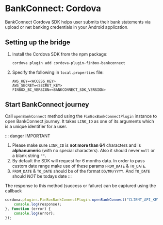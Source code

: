 # BankConnect: Cordova
BankConnect Cordova SDK helps user submits their bank statements via upload or net banking credentials in your Android application.


## Setting up the bridge

1. Install the Cordova SDK from the npm package:
    ```sh
    cordova plugin add cordova-plugin-finbox-bankconnect
    ```

2. Specify the following in `local.properties` file:
    ```
    AWS_KEY=<ACCESS_KEY>
    AWS_SECRET=<SECRET_KEY>
    FINBOX_BC_VERSION=<BANKCONNECT_SDK_VERSION>
    ```

## Start BankConnect journey
Call `openBankConnect` method using the `FinBoxBankConnectPlugin` instance to open BankConnect journey. It takes `LINK_ID` as one of its arguments which is a unique identifier for a user.

::: danger IMPORTANT
1. Please make sure `LINK_ID` is **not more than 64** characters and is **alphanumeric** (with no special characters). Also it should never `null` or a blank string `""`.
2. By default the SDK will request for 6 months data. In order to pass custom date range make use of these params `FROM_DATE` & `TO_DATE`.
3. `FROM_DATE` & `TO_DATE` should be of the format `DD/MM/YYYY`. And `TO_DATE` should *NOT* be todays date
:::

The response to this method (success or failure) can be captured using the callback
```javascript
cordova.plugins.FinBoxBankConnectPlugin.openBankConnect("CLIENT_API_KEY", "CUSTOMER_ID", "FROM_DATE", "TO_DATE", function (response) {
    console.log(response);
}, function (error) {
    console.log(error);
});
```